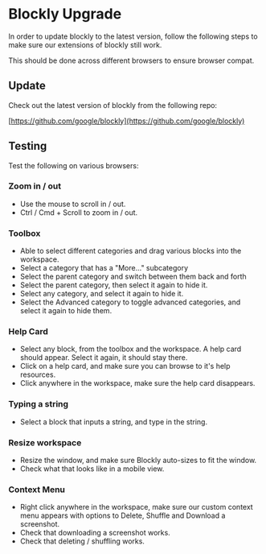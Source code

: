 # Blockly Upgrade

In order to update blockly to the latest version, follow the following steps to make sure our extensions of blockly still work. 

This should be done across different browsers to ensure browser compat.

## Update

Check out the latest version of blockly from the following repo:

[https://github.com/google/blockly](https://github.com/google/blockly)

## Testing

Test the following on various browsers:

### Zoom in / out

* Use the mouse to scroll in / out. 
* Ctrl / Cmd + Scroll to zoom in / out. 

### Toolbox

* Able to select different categories and drag various blocks into the workspace. 
* Select a category that has a "More..." subcategory
* Select the parent category and switch between them back and forth 
* Select the parent category, then select it again to hide it. 
* Select any category, and select it again to hide it. 
* Select the Advanced category to toggle advanced categories, and select it again to hide them. 

### Help Card

* Select any block, from the toolbox and the workspace. A help card should appear. Select it again, it should stay there. 
* Click on a help card, and make sure you can browse to it's help resources. 
* Click anywhere in the workspace, make sure the help card disappears. 

### Typing a string

* Select a block that inputs a string, and type in the string.

### Resize workspace

* Resize the window, and make sure Blockly auto-sizes to fit the window.
* Check what that looks like in a mobile view. 

### Context Menu

* Right click anywhere in the workspace, make sure our custom context menu appears with options to Delete, Shuffle and Download a screenshot. 
* Check that downloading a screenshot works. 
* Check that deleting / shuffling works. 



